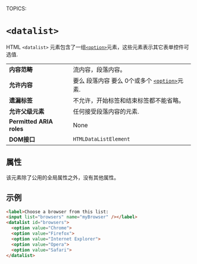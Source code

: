 TOPICS: <datalist>
AUTHORS: Sphinx; SphinxKnight@github.com; github:SphinxKnight
         紫云飞; ziyunfei@mozilla.net; mdn:ziyunfei

# `<datalist>`

HTML `<datalist>` 元素包含了一组[`<option>`](/zh-hans/webfrontend/<option>)元素，这些元素表示其它表单控件可选值.

|  |  |
| :-- | :-- |
| **内容范畴** | 流内容，段落内容。|
| **允许内容** | 要么 段落内容 要么 0个或多个 [`<option>`](/zh-hans/webfrontend/<option>)元素. |
| **遗漏标签** | 不允许，开始标签和结束标签都不能省略。|
| **允许父级元素** | 任何接受段落内容的元素. |
| **Permitted ARIA roles** | None |
| **DOM接口** | `HTMLDataListElement` |

## 属性

该元素除了公用的全局属性之外，没有其他属性。

## 示例

```html
<label>Choose a browser from this list:
<input list="browsers" name="myBrowser" /></label>
<datalist id="browsers">
  <option value="Chrome">
  <option value="Firefox">
  <option value="Internet Explorer">
  <option value="Opera">
  <option value="Safari">
</datalist>
```
